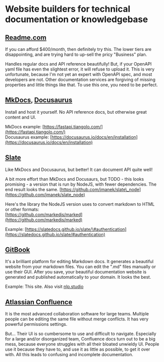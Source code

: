 # Website builders for technical documentation or knowledgebase

## [Readme.com](https://Readme.com)

If you can afford $400/month, then definitely try this. The lower tiers are disappointing, and are trying hard to up-sell the pricy "Business" plan.

Handles regular docs and API reference beautifully! But, if your OpenAPI yaml file has even the slightest error, it will refuse to upload it. This is very unfortunate, because I'm not yet an expert with OpenAPI spec, and most developers are not. Other documentation services are forgiving of missing properties and little things like that. To use this one,  you need to be perfect.

## [MkDocs](https://squidfunk.github.io/mkdocs-material/), [Docusaurus](https://docusaurus.io)

Install and host it yourself. No API reference docs, but otherwise great content and UI.

MkDocs example: [https://fastapi.tiangolo.com/](https://fastapi.tiangolo.com/)  
Docusaurus example: [https://docusaurus.io/docs/en/installation](https://docusaurus.io/docs/en/installation)

## [Slate](https://github.com/slatedocs/slate)

Like MkDocs and Docusaurus, but better! It can document API quite well!

A bit more effort than MkDocs and Docusaurs, but TODO - this looks promising - a version that is run by NodeJS, with fewer dependencies. The end result looks the same. [https://github.com/jmanek/slate\_node](https://github.com/jmanek/slate_node)

Here's the library the NodeJS version uses to convert markdown to HTML or other formats:  
[https://github.com/markedjs/marked](https://github.com/markedjs/marked)

Example: [https://slatedocs.github.io/slate/\#authentication](https://slatedocs.github.io/slate/#authentication)

## [GitBook](https://gitbook.com)

It's a brilliant platform for editing Markdown docs. It generates a beautiful website from your markdown files. You can edit the ".md" files manually or use their GUI. After you save, your beautiful documentation website is generated and published automatically to your domain. It looks the best. 

Example: This site. Also visit [nlp.studio](https://nlp.studio)

## [Atlassian Confluence](https://www.atlassian.com/software/confluence)

It is the most advanced collaboration software for large teams. Multiple people can be editing the same file without merge conflicts. It has very powerful permissions settings.

But... Their UI is so cumbersome to use and difficult to navigate. Especially for a large and/or disorganized team, Confluence docs turn out to be a big mess, because everyone struggles with all their bloated unwieldy UI. People use it because they have to, and use it as little as possible, to get it over with. All this leads to confusing and incomplete documentation.

